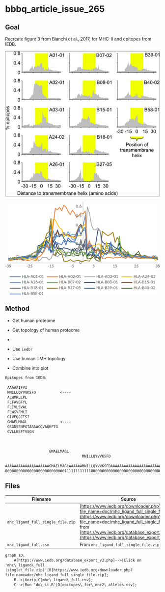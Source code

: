 # bbbq_article_issue_265

## Goal

Recreate figure 3 from Bianchi et al., 2017,
for MHC-II and epitopes from IEDB.

![](bianchi_et_2018_fig_3_published.png)

![](bianchi_et_2018_fig_3_raw.png)

## Method

 * Get human proteome
 * Get topology of human proteome
 * 

 * Use `iedbr`
 * Use human TMH topology
 * Combine into plot

```
Epitopes from IEDB:

 AAAAAIFVI              
 MNILLQYVVKSFD           <----
 ALWMRLLPL              
 FLFAVGFYL              
 FLIVLSVAL              
 FLWSVFMLI              
 GIVEQCCTSI             
 GMAELMAGL               <----
 GSGDSENPGTARAWCQVAQKFTG
 GVLLKEFTVSGN         



                    GMAELMAGL
                                   MNILLQYVVKSFD

AAAAAAAAAAAAAAAAAAAAGMAELMAGLAAAAAAMNILLQYVVKSFDAAAAAAAAAAAAAAAAAAAAAAAAAAAAAAAAAAA
00000000000000000000000000011111111111100000000000000000000000000000000000000000000
```


## Files


Filename                          | Source
----------------------------------|-------------------------
`mhc_ligand_full_single_file.zip` | [https://www.iedb.org/downloader.php?file_name=doc/mhc_ligand_full_single_file.zip](https://www.iedb.org/downloader.php?file_name=doc/mhc_ligand_full_single_file.zip) from [https://www.iedb.org/database_export_v3.php](https://www.iedb.org/database_export_v3.php)
`mhc_ligand_full.csv`             | From `mhc_ligand_full_single_file.zip`


```mermaid
graph TD;
    A[https://www.iedb.org/database_export_v3.php]-->|Click on 'mhc\_ligand\_full (single\_file.zip)'|B[https://www.iedb.org/downloader.php?file_name=doc/mhc_ligand_full_single_file.zip];
    B-->|Unzip|C[mhc\_ligand\_full.csv];
    C-->|Run 'do\_it.R'|D[epitopes\_for\_mhc2\_alleles.csv];
```


